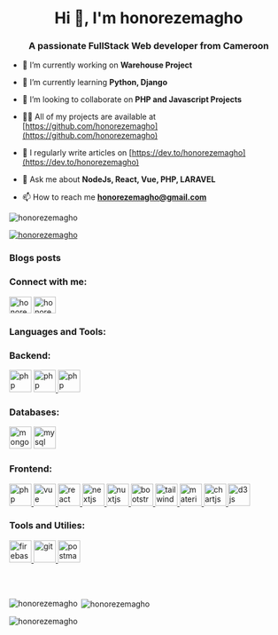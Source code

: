 <h1 align="center">Hi 👋, I'm honorezemagho</h1>
<h3 align="center">A passionate FullStack Web developer from Cameroon</h3>

- 🔭 I’m currently working on **Warehouse Project**

- 🌱 I’m currently learning **Python, Django**

- 👯 I’m looking to collaborate on **PHP and Javascript Projects**

- 👨‍💻 All of my projects are available at [https://github.com/honorezemagho](https://github.com/honorezemagho)

- 📝 I regularly write articles on [https://dev.to/honorezemagho](https://dev.to/honorezemagho)

- 💬 Ask me about **NodeJs, React, Vue, PHP, LARAVEL**

- 📫 How to reach me **honorezemagho@gmail.com**

<p align="left"> <img src="https://komarev.com/ghpvc/?username=honorezemagho&label=Profile%20views&color=0e75b6&style=flat" alt="honorezemagho" /> </p>

<p align="left"> <a href="https://github.com/ryo-ma/github-profile-trophy"><img src="https://github-profile-trophy.vercel.app/?username=honorezemagho" alt="honorezemagho" /></a> </p>


### Blogs posts
<!-- BLOG-POST-LIST:START -->
<!-- BLOG-POST-LIST:END -->

<h3 align="left">Connect with me:</h3>

<p align="left">
<a href="https://dev.to/honorezemagho" target="blank"><img align="center" src="https://cdn.jsdelivr.net/npm/simple-icons@3.0.1/icons/dev-dot-to.svg" alt="honorezemagho" height="30" width="40" /></a>
<a href="https://linkedin.com/in/honorezemagho" target="blank"><img align="center" src="https://cdn.jsdelivr.net/npm/simple-icons@3.0.1/icons/linkedin.svg" alt="honorezemagho" height="30" width="40" /></a>
</p>

<h3 align="left">Languages and Tools:</h3>
<p align="left">
 <h3 align="left">Backend:</h3>
 <a href="https://www.laravel.com" target="_blank"> <img src="https://simpleicons.org/icons/laravel.svg" alt="php" width="40" height="40"/></a>
<a href="https://php.net/" target="_blank"> <img src="https://simpleicons.org/icons/php.svg" alt="php" width="40" height="40"/> </a>
<a href="https://nodejs.org" target="_blank"> <img src="https://simpleicons.org/icons/node-dot-js.svg" alt="php" width="40" height="40"/> </a>
</p>

<p align="left">
 <h3 align="left">Databases:</h3>

 <a href="https://www.mongodb.com/" target="_blank"> <img src="https://simpleicons.org/icons/mongodb.svg" alt="mongodb" width="40" height="40"/></a>
 <a href="https://www.mysql.com/" target="_blank"> <img src="https://simpleicons.org/icons/mysql.svg" alt="mysql" width="40" height="40"/> <a/>
</p>

<p align="left">
 <h3 align="left">Frontend:</h3>
<a href="https://developer.mozilla.org/en-US/docs/Web/JavaScript" target="_blank">  <img src="https://simpleicons.org/icons/javascript.svg" alt="php" width="40" height="40"/>  </a> 
<a href="https://vuejs.org/" target="_blank">   <img src="https://simpleicons.org/icons/vue-dot-js.svg" width="40" height="40" alt="vue"/> </a> 
<a href="https://reactjs.org/" target="_blank">  <img src="https://simpleicons.org/icons/react.svg" width="40" height="40" alt="react"/> </a> 
<a href="https://nextjs.org/" target="_blank"> <img src="https://cdn.worldvectorlogo.com/logos/nextjs-3.svg" alt="nextjs" width="40" height="40"/> </a>  
<a href="https://nuxtjs.org/" target="_blank"> <img src="https://www.vectorlogo.zone/logos/nuxtjs/nuxtjs-icon.svg" alt="nuxtjs" width="40" height="40"/> </a>
 <a href="https://www.getbootstrap.com" target="_blank"> <img src="https://simpleicons.org/icons/bootstrap.svg" alt="bootstrap" width="40" height="40"/> <a/>
 <a href="https://tailwindcss.com/" target="_blank"> <img src="https://simpleicons.org/icons/tailwindcss.svg" alt="tailwind" width="40" height="40"/> <a/>
<a href="https://materializecss.com/" target="_blank"> <img src="https://raw.githubusercontent.com/prplx/svg-logos/5585531d45d294869c4eaab4d7cf2e9c167710a9/svg/materialize.svg" alt="materialize" width="40" height="40"/> </a>
<a href="https://www.chartjs.org" target="_blank"> <img src="https://www.chartjs.org/media/logo-title.svg" alt="chartjs" width="40" height="40"/> </a> 
<a href="https://d3js.org/" target="_blank"> <img src="https://simpleicons.org/icons/d3-dot-js.svg" alt="d3js" width="40" height="40"/> </a> 
  </p>

<p align="left">
 <h3 align="left">Tools and Utilies:</h3>
<a href="https://firebase.google.com/" target="_blank"> <img src="https://www.vectorlogo.zone/logos/firebase/firebase-icon.svg" alt="firebase" width="40" height="40"/> </a> 
<a href="https://git-scm.com/" target="_blank"> <img src="https://www.vectorlogo.zone/logos/git-scm/git-scm-icon.svg" alt="git" width="40" height="40"/> </a> 
<a href="https://postman.com" target="_blank"> <img src="https://www.vectorlogo.zone/logos/getpostman/getpostman-icon.svg" alt="postman" width="40" height="40"/> </a> 
</p>

<br><br>
<p><img align="left" src="https://github-readme-stats.vercel.app/api/top-langs?username=honorezemagho&show_icons=true&locale=en&layout=compact" alt="honorezemagho" /></p>

<p>&nbsp;<img align="center" src="https://github-readme-stats.vercel.app/api?username=honorezemagho&show_icons=true&locale=en" alt="honorezemagho" /></p>

 <p><img align="center" src="https://github-readme-streak-stats.herokuapp.com/?user=honorezemagho" alt="honorezemagho"/></p>



